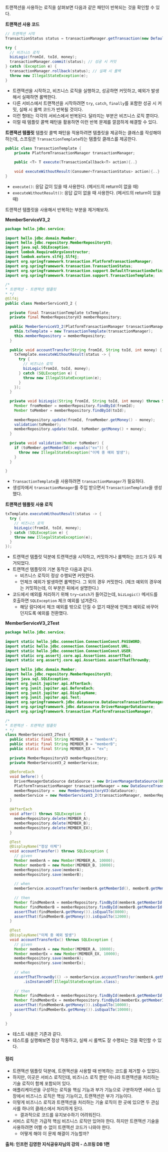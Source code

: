 트랜잭션을 사용하는 로직을 살펴보면 다음과 같은 패턴이 반복되는 것을 확인할 수 있다.

**트랜잭션 사용 코드**
```java
// 트랜잭션 시작  
TransactionStatus status = transactionManager.getTransaction(new DefaultTransactionDefinition());  
  
try {  
  // 비즈니스 로직  
  bizLogic(fromId, toId, money);  
  transactionManager.commit(status); // 성공 시 커밋  
} catch (Exception e) {  
  transactionManager.rollback(status); // 실패 시 롤백  
  throw new IllegalStateException(e);  
}
```
- 트랜잭션을 시작하고, 비즈니스 로직을 실행하고, 성공하면 커밋하고, 예외가 발생해서 실패하면 롤백한다.
- 다른 서비스에서 트랜잭션을 시작하려면 `try`, `catch`, `finally`를 포함한 성공 시 커밋, 실패 시 롤백 코드가 반복될 것이다.
- 이런 형태는 각각의 서비스에서 반복된다. 달라지는 부분은 비즈니스 로직 뿐이다.  
- 이럴 때 템플릿 콜백 패턴을 활용하면 이런 반복 문제를 깔끔하게 해결할 수 있다.

**트랜잭션 템플릿**
템플릿 콜백 패턴을 적용하려면 템플릿을 제공하는 클래스를 작성해야 하는데, 스프링은 `TransactionTemplate`라는 템플릿 클래스를 제공한다.
```java
public class TransactionTemplate {
	private PlatformTransactionManager transactionManager;
	
	public <T> T execute(TransactionCallback<T> action){..}
	
	void executeWithoutResult(Consumer<TransactionStatus> action){..}
}
```
- `execute()`: 응답 값이 있을 때 사용한다. (메서드의 return이 없을 때)
- `executeWithoutResult()`: 응답 값이 없을 때 사용한다. (메서드의 return이 있을 때)

트랜잭션 템플릿을 사용해서 반복하는 부분을 제거해보자.

**MemberServiceV3_2**
```java
package hello.jdbc.service;  
  
import hello.jdbc.domain.Member;  
import hello.jdbc.repository.MemberRepositoryV3;  
import java.sql.SQLException;  
import lombok.RequiredArgsConstructor;  
import lombok.extern.slf4j.Slf4j;  
import org.springframework.transaction.PlatformTransactionManager;  
import org.springframework.transaction.TransactionStatus;  
import org.springframework.transaction.support.DefaultTransactionDefinition;  
import org.springframework.transaction.support.TransactionTemplate;  
  
/*  
* 트랜잭션 - 트랜잭션 템플릿
* */  
@Slf4j
public class MemberServiceV3_2 {  
  
  private final TransactionTemplate txTemplate;  
  private final MemberRepositoryV3 memberRepository;  
  
  public MemberServiceV3_2(PlatformTransactionManager transactionManager, MemberRepositoryV3 memberRepository) {  
    this.txTemplate = new TransactionTemplate(transactionManager);  
    this.memberRepository = memberRepository;  
  }  
  
  public void accountTransfer(String fromId, String toId, int money) {  
    txTemplate.executeWithoutResult(status -> {  
      try {  
        // 비즈니스 로직  
        bizLogic(fromId, toId, money);  
      } catch (SQLException e) {  
        throw new IllegalStateException(e);  
      }  
    });  
  }  
  
  private void bizLogic(String fromId, String toId, int money) throws SQLException {  
    Member fromMember = memberRepository.findById(fromId);  
    Member toMember = memberRepository.findById(toId);  
  
    memberRepository.update(fromId, fromMember.getMoney() - money);  
    validation(toMember);  
    memberRepository.update(toId, toMember.getMoney() + money);  
  }  
  
  private void validation(Member toMember) {  
    if (toMember.getMemberId().equals("ex")) {  
      throw new IllegalStateException("이체 중 예외 발생");  
    }  
  }  
  
}
```
- `TransactionTemplate`을 사용하려면 `transactionManager`가 필요하다.
- 생성자에서 `transactionManager`를 주입 받으면서 `TransactionTemplate`을 생성했다.

**트랜잭션 템플릿 사용 로직**
```java
txTemplate.executeWithoutResult(status -> {  
  try {  
    // 비즈니스 로직  
    bizLogic(fromId, toId, money);  
  } catch (SQLException e) {  
    throw new IllegalStateException(e);  
  }  
});
```

- 트랜잭션 템플릿 덕분에 트랜잭션을 시작하고, 커밋하거나 롤백하는 코드가 모두 제거되었다.
- 트랜잭션 템플릿의 기본 동작은 다음과 같다.
	- 비즈니스 로직이 정상 수행되면 커밋한다.  
	- 언체크 예외가 발생하면 롤백한다. 그 외의 경우 커밋한다. (체크 예외의 경우에는 커밋하는데, 이 부분은 뒤에서 설명한다.)
- 코드에서 예외를 처리하기 위해 `try~catch`가 들어갔는데, `bizLogic()` 메서드를 호출하면 `SQLException` 체크 예외를 넘겨준다.
	- 해당 람다에서 체크 예외를 밖으로 던질 수 없기 때문에 언체크 예외로 바꾸어 던지도록 예외를 전환했다.

**MemberServiceV3_2Test**
```java
package hello.jdbc.service;  
  
import static hello.jdbc.connection.ConnectionConst.PASSWORD;  
import static hello.jdbc.connection.ConnectionConst.URL;  
import static hello.jdbc.connection.ConnectionConst.USER;  
import static org.assertj.core.api.Assertions.assertThat;  
import static org.assertj.core.api.Assertions.assertThatThrownBy;  
  
import hello.jdbc.domain.Member;  
import hello.jdbc.repository.MemberRepositoryV3;  
import java.sql.SQLException;  
import org.junit.jupiter.api.AfterEach;  
import org.junit.jupiter.api.BeforeEach;  
import org.junit.jupiter.api.DisplayName;  
import org.junit.jupiter.api.Test;  
import org.springframework.jdbc.datasource.DataSourceTransactionManager;  
import org.springframework.jdbc.datasource.DriverManagerDataSource;  
import org.springframework.transaction.PlatformTransactionManager;  
  
/*  
* 트랜잭션 - 트랜잭션 템플릿  
* */  
class MemberServiceV3_2Test {  
  public static final String MEMBER_A = "memberA";  
  public static final String MEMBER_B = "memberB";  
  public static final String MEMBER_EX = "ex";  
  
  private MemberRepositoryV3 memberRepository;  
  private MemberServiceV3_2 memberService;  
  
  @BeforeEach  
  void before() {  
    DriverManagerDataSource dataSource = new DriverManagerDataSource(URL, USER, PASSWORD);  
    PlatformTransactionManager transactionManager = new DataSourceTransactionManager(dataSource);  
    memberRepository =  new MemberRepositoryV3(dataSource);  
    memberService = new MemberServiceV3_2(transactionManager, memberRepository);  
  }  
  
  @AfterEach  
  void after() throws SQLException {  
    memberRepository.delete(MEMBER_A);  
    memberRepository.delete(MEMBER_B);  
    memberRepository.delete(MEMBER_EX);  
  }  
  
  @Test  
  @DisplayName("정상 이체")  
  void accountTransfer() throws SQLException {  
    // given  
    Member memberA = new Member(MEMBER_A, 10000);  
    Member memberB = new Member(MEMBER_B, 10000);  
    memberRepository.save(memberA);  
    memberRepository.save(memberB);  
  
    // when  
    memberService.accountTransfer(memberA.getMemberId(), memberB.getMemberId(), 2000);  
  
    // then  
    Member findMemberA = memberRepository.findById(memberA.getMemberId());  
    Member findMemberB = memberRepository.findById(memberB.getMemberId());  
    assertThat(findMemberA.getMoney()).isEqualTo(8000);  
    assertThat(findMemberB.getMoney()).isEqualTo(12000);  
  }  
  
  @Test  
  @DisplayName("이체 중 예외 발생")  
  void accountTransferEx() throws SQLException {  
    // given  
    Member memberA = new Member(MEMBER_A, 10000);  
    Member memberEx = new Member(MEMBER_EX, 10000);  
    memberRepository.save(memberA);  
    memberRepository.save(memberEx);  
  
    // when  
    assertThatThrownBy(() -> memberService.accountTransfer(memberA.getMemberId(), memberEx.getMemberId(), 2000))  
        .isInstanceOf(IllegalStateException.class);  
  
    // then  
    Member findMemberA = memberRepository.findById(memberA.getMemberId());  
    Member findMemberEx = memberRepository.findById(memberEx.getMemberId());  
    assertThat(findMemberA.getMoney()).isEqualTo(10000);  
    assertThat(findMemberEx.getMoney()).isEqualTo(10000);  
  }  
    
}
```
- 테스트 내용은 기존과 같다.
- 테스트를 실행해보면 정상 작동하고, 실패 시 롤백도 잘 수행되는 것을 확인할 수 있다.

#### 정리
- 트랜잭션 템플릿 덕분에, 트랜잭션을 사용할 때 반복하는 코드를 제거할 수 있었다.
- 하지만, 이곳은 서비스 로직인데, 비즈니스 로직 뿐만 아니라 트랜잭션을 처리하는 기술 로직이 함께 포함되어 있다.
- 애플리케이션을 구성하는 로직을 핵심 기능과 부가 기능으로 구분하자면 서비스 입장에서 비즈니스 로직은 핵심 기능이고, 트랜잭션은 부가 기능이다.
- 이렇게 비즈니스 로직과 트랜잭션을 처리하는 기술 로직이 한 곳에 있으면 두 관심사를 하나의 클래스에서 처리하게 된다.
	- 결과적으로 코드를 유지보수하기 어려워진다.
- 서비스 로직은 가급적 핵심 비즈니스 로직만 있어야 한다. 하지만 트랜잭션 기술을 사용하려면 어쩔 수 없이 트랜잭션 코드가 나와야 한다.
	- 어떻게 해야 이 문제 해결이 가능할까?


__출처: 인프런 김영한 지식공유자님의 강의 - 스프링 DB 1편__
